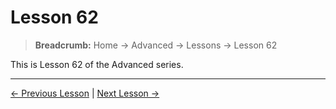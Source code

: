 # Lesson 62

> **Breadcrumb:** Home → Advanced → Lessons → Lesson 62

This is Lesson 62 of the Advanced series.

---

[← Previous Lesson](lesson_61.md) | [Next Lesson →](lesson_63.md)
